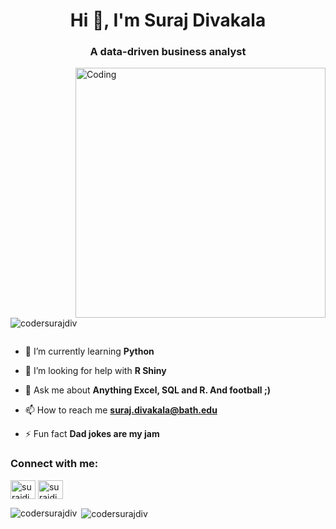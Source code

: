 <h1 align="center">Hi 👋, I'm Suraj Divakala</h1>
<h3 align="center">A data-driven business analyst</h3>
<img align= "right" alt="Coding" width= "400" src= "https://www.lambdatest.com/resources/images/news24.gif">

<p align="left"> <img src="https://komarev.com/ghpvc/?username=codersurajdiv&label=Profile%20views&color=0e75b6&style=flat" alt="codersurajdiv" /> </p>

<p align="left"> <a href="https://twitter.com/" target="blank"><img src="https://img.shields.io/twitter/follow/?logo=twitter&style=for-the-badge" alt="" /></a> </p>

- 🌱 I’m currently learning **Python**

- 🤝 I’m looking for help with **R Shiny**

- 💬 Ask me about **Anything Excel, SQL and R. And football ;)**

- 📫 How to reach me **suraj.divakala@bath.edu**

- ⚡ Fun fact **Dad jokes are my jam**

<h3 align="left">Connect with me:</h3>
<p align="left">
<a href="https://linkedin.com/in/surajdivakala" target="blank"><img align="center" src="https://raw.githubusercontent.com/rahuldkjain/github-profile-readme-generator/master/src/images/icons/Social/linked-in-alt.svg" alt="surajdivakala" height="30" width="40" /></a>
<a href="https://instagram.com/surajdivakala" target="blank"><img align="center" src="https://raw.githubusercontent.com/rahuldkjain/github-profile-readme-generator/master/src/images/icons/Social/instagram.svg" alt="surajdivakala" height="30" width="40" /></a>
</p>

<p><img align="left" src="https://github-readme-stats.vercel.app/api/top-langs?username=codersurajdiv&show_icons=true&locale=en&layout=compact" alt="codersurajdiv" /></p>

<p>&nbsp;<img align="center" src="https://github-readme-stats.vercel.app/api?username=codersurajdiv&show_icons=true&locale=en" alt="codersurajdiv" /></p>
